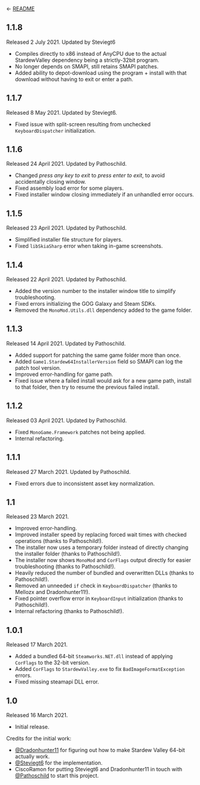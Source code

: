 ﻿← [README](README.md)

## 1.1.8
Released 2 July 2021. Updated by Steviegt6

* Compiles directly to x86 instead of AnyCPU due to the actual StardewValley dependency being a strictly-32bit program.
* No longer depends on SMAPI, still retains SMAPI patches.
* Added ability to depot-download using the program + install with that download without having to exit or enter a path.

## 1.1.7
Released 8 May 2021. Updated by Steviegt6.

* Fixed issue with split-screen resulting from unchecked `KeyboardDispatcher` initialization.

## 1.1.6
Released 24 April 2021. Updated by Pathoschild.

* Changed _press any key to exit_ to _press enter to exit_, to avoid accidentally closing window.
* Fixed assembly load error for some players.
* Fixed installer window closing immediately if an unhandled error occurs.

## 1.1.5
Released 23 April 2021. Updated by Pathoschild.

* Simplified installer file structure for players.
* Fixed `libSkiaSharp` error when taking in-game screenshots.

## 1.1.4
Released 22 April 2021. Updated by Pathoschild.

* Added the version number to the installer window title to simplify troubleshooting.
* Fixed errors initializing the GOG Galaxy and Steam SDKs.
* Removed the `MonoMod.Utils.dll` dependency added to the game folder.

## 1.1.3
Released 14 April 2021. Updated by Pathoschild.

* Added support for patching the same game folder more than once.
* Added `Game1.Stardew64InstallerVersion` field so SMAPI can log the patch tool version.
* Improved error-handling for game path.
* Fixed issue where a failed install would ask for a new game path, install to that folder, then try to resume the previous failed install.

## 1.1.2
Released 03 April 2021. Updated by Pathoschild.

* Fixed `MonoGame.Framework` patches not being applied.
* Internal refactoring.

## 1.1.1
Released 27 March 2021. Updated by Pathoschild.

* Fixed errors due to inconsistent asset key normalization.

## 1.1
Released 23 March 2021.

* Improved error-handling.
* Improved installer speed by replacing forced wait times with checked operations (thanks to Pathoschild!).
* The installer now uses a temporary folder instead of directly changing the installer folder (thanks to Pathoschild!).
* The installer now shows `MonoMod` and `CorFlags` output directly for easier troubleshooting (thanks to Pathoschild!).
* Heavily reduced the number of bundled and overwritten DLLs (thanks to Pathoschild!).
* Removed an unneeded `if` check in `KeyboardDispatcher` (thanks to Mellozx and Dradonhunter11!).
* Fixed pointer overflow error in `KeyboardInput` initialization (thanks to Pathoschild!).
* Internal refactoring (thanks to Pathoschild!).

## 1.0.1
Released 17 March 2021.

* Added a bundled 64-bit `Steamworks.NET.dll` instead of applying `CorFlags` to the 32-bit version.
* Added `CorFlags` to `StardewValley.exe` to fix `BadImageFormatException` errors.
* Fixed missing steamapi DLL error.

## 1.0
Released 16 March 2021.

* Initial release.

Credits for the initial work:
* [@Dradonhunter11](https://github.com/Dradonhunter11) for figuring out how to make Stardew Valley 64-bit actually work.
* [@Steviegt6](https://github.com/Steviegt6) for the implementation.
* CiscoRamon for putting Steviegt6 and Dradonhunter11 in touch with [@Pathoschild](https://github.com/Pathoschild) to start this project.
